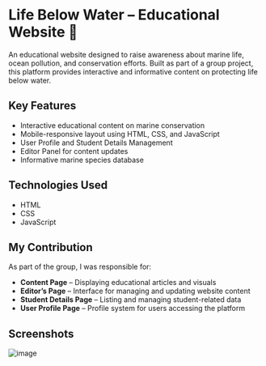 # Life Below Water – Educational Website 🌊

An educational website designed to raise awareness about marine life, ocean pollution, and conservation efforts. Built as part of a group project, this platform provides interactive and informative content on protecting life below water.

##  Key Features
- Interactive educational content on marine conservation
- Mobile-responsive layout using HTML, CSS, and JavaScript
- User Profile and Student Details Management
- Editor Panel for content updates
- Informative marine species database

## Technologies Used
- HTML
- CSS
- JavaScript

##  My Contribution
As part of the group, I was responsible for:
- **Content Page** – Displaying educational articles and visuals
- **Editor’s Page** – Interface for managing and updating website content
- **Student Details Page** – Listing and managing student-related data
- **User Profile Page** – Profile system for users accessing the platform

##  Screenshots
![image](https://github.com/user-attachments/assets/5b5c2757-670d-4c4c-9194-674102f8d914)


